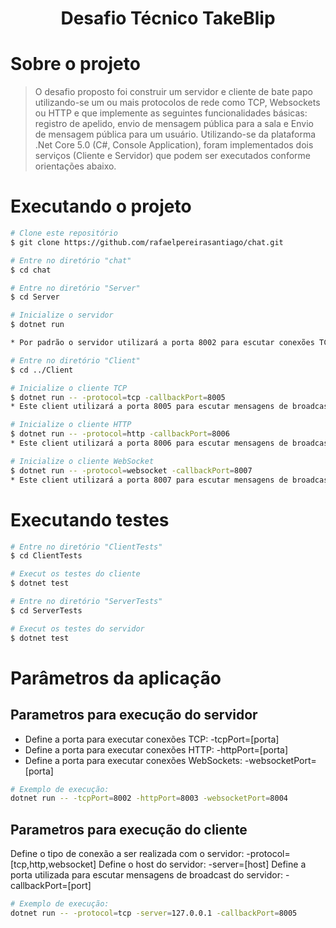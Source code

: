 <h1 align="center">Desafio Técnico TakeBlip</h1>

# Sobre o projeto
> O desafio proposto foi construir um servidor e cliente de bate papo utilizando-se um ou mais protocolos de rede como TCP, Websockets ou HTTP e que implemente as seguintes funcionalidades básicas: registro de apelido, envio de mensagem pública para a sala e Envio de mensagem pública para um usuário.
> Utilizando-se da plataforma .Net Core 5.0 (C#, Console Application), foram implementados dois serviços (Cliente e Servidor) que podem ser executados conforme orientações abaixo.

# Executando o projeto
```bash
# Clone este repositório
$ git clone https://github.com/rafaelpereirasantiago/chat.git

# Entre no diretório "chat"
$ cd chat

# Entre no diretório "Server"
$ cd Server

# Inicialize o servidor
$ dotnet run

* Por padrão o servidor utilizará a porta 8002 para escutar conexões TCP, 8003 para conexões HTTP e 8004 para conexões WebSockets.

# Entre no diretório "Client"
$ cd ../Client

# Inicialize o cliente TCP
$ dotnet run -- -protocol=tcp -callbackPort=8005
* Este client utilizará a porta 8005 para escutar mensagens de broadcast do servidor

# Inicialize o cliente HTTP
$ dotnet run -- -protocol=http -callbackPort=8006
* Este client utilizará a porta 8006 para escutar mensagens de broadcast do servidor

# Inicialize o cliente WebSocket
$ dotnet run -- -protocol=websocket -callbackPort=8007
* Este client utilizará a porta 8007 para escutar mensagens de broadcast do servidor
```

# Executando testes
```bash
# Entre no diretório "ClientTests"
$ cd ClientTests

# Execut os testes do cliente
$ dotnet test

# Entre no diretório "ServerTests"
$ cd ServerTests

# Execut os testes do servidor
$ dotnet test
```

# Parâmetros da aplicação

## Parametros para execução do servidor
* Define a porta para executar conexões TCP: -tcpPort=[porta]
* Define a porta para executar conexões HTTP: -httpPort=[porta]
* Define a porta para executar conexões WebSockets: -websocketPort=[porta]

```bash
# Exemplo de execução:
dotnet run -- -tcpPort=8002 -httpPort=8003 -websocketPort=8004
```

## Parametros para execução do cliente
Define o tipo de conexão a ser realizada com o servidor: -protocol=[tcp,http,websocket]
Define o host do servidor: -server=[host]
Define a porta utilizada para escutar mensagens de broadcast do servidor: -callbackPort=[port]

```bash
# Exemplo de execução:
dotnet run -- -protocol=tcp -server=127.0.0.1 -callbackPort=8005
```